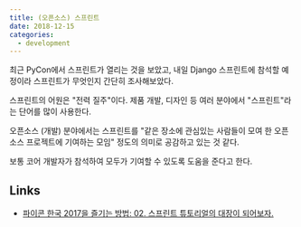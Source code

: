 ```yaml
---
title: (오픈소스) 스프린트
date: 2018-12-15
categories:
  - development
---
```


최근 PyCon에서 스프린트가 열리는 것을 보았고, 내일 Django 스프린트에 참석할 예정이라 스프린트가 무엇인지 간단히 조사해보았다.

스프린트의 어원은 "전력 질주"이다. 제품 개발, 디자인 등 여러 분야에서 "스프린트"라는 단어를 많이 사용한다.

오픈소스 (개발) 분야에서는 스프린트를 "같은 장소에 관심있는 사람들이 모여 한 오픈소스 프로젝트에 기여하는 모임" 정도의 의미로 공감하고 있는 것 같다.

보통 코어 개발자가 참석하여 모두가 기여할 수 있도록 도움을 준다고 한다.

## Links

- [파이콘 한국 2017을 즐기는 방법: 02. 스프린트 튜토리얼의 대장이 되어보자.](https://blog.pycon.kr/2017/07/11/tutorial-and-sprint/?fbclid=IwAR21siUjH7xyAanDmxg3DAIB9x_Wcmle32bj_8e-etgNBFoOyhk-igZ4Nm0)